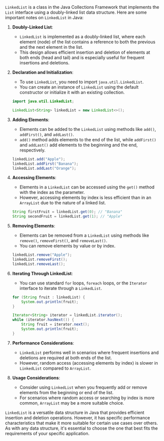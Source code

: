 `LinkedList` is a class in the Java Collections Framework that implements the `List` interface using a doubly-linked list data structure. Here are some important notes on `LinkedList` in Java:

1. **Doubly-Linked List**:
    - `LinkedList` is implemented as a doubly-linked list, where each element (node) of the list contains a reference to both the previous and the next element in the list.
    - This design allows efficient insertion and deletion of elements at both ends (head and tail) and is especially useful for frequent insertions and deletions.

2. **Declaration and Initialization**:
    - To use `LinkedList`, you need to import `java.util.LinkedList`.
    - You can create an instance of `LinkedList` using the default constructor or initialize it with an existing collection.

   ```java
   import java.util.LinkedList;

   LinkedList<String> linkedList = new LinkedList<>();
   ```

3. **Adding Elements**:
    - Elements can be added to the `LinkedList` using methods like `add()`, `addFirst()`, and `addLast()`.
    - `add()` method adds elements to the end of the list, while `addFirst()` and `addLast()` add elements to the beginning and the end, respectively.

   ```java
   linkedList.add("Apple");
   linkedList.addFirst("Banana");
   linkedList.addLast("Orange");
   ```

4. **Accessing Elements**:
    - Elements in a `LinkedList` can be accessed using the `get()` method with the index as the parameter.
    - However, accessing elements by index is less efficient than in an `ArrayList` due to the nature of a linked list.

   ```java
   String firstFruit = linkedList.get(0); // "Banana"
   String secondFruit = linkedList.get(1); // "Apple"
   ```

5. **Removing Elements**:
    - Elements can be removed from a `LinkedList` using methods like `remove()`, `removeFirst()`, and `removeLast()`.
    - You can remove elements by value or by index.

   ```java
   linkedList.remove("Apple");
   linkedList.removeFirst();
   linkedList.removeLast();
   ```

6. **Iterating Through LinkedList**:
    - You can use standard `for` loops, `foreach` loops, or the `Iterator` interface to iterate through a `LinkedList`.

   ```java
   for (String fruit : linkedList) {
       System.out.println(fruit);
   }

   Iterator<String> iterator = linkedList.iterator();
   while (iterator.hasNext()) {
       String fruit = iterator.next();
       System.out.println(fruit);
   }
   ```

7. **Performance Considerations**:
    - `LinkedList` performs well in scenarios where frequent insertions and deletions are required at both ends of the list.
    - However, random access (accessing elements by index) is slower in `LinkedList` compared to `ArrayList`.

8. **Usage Considerations**:
    - Consider using `LinkedList` when you frequently add or remove elements from the beginning or end of the list.
    - For scenarios where random access or searching by index is more common, `ArrayList` may be a more suitable choice.

`LinkedList` is a versatile data structure in Java that provides efficient insertion and deletion operations. However, it has specific performance characteristics that make it more suitable for certain use cases over others. As with any data structure, it's essential to choose the one that best fits the requirements of your specific application.